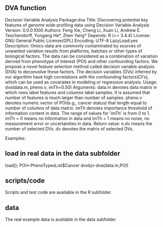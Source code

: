 ## DVA function
Decision Variable Analysis
Package:dva
Title: Discovering potential key features of genome wide profiling data using Decision Variable Analysis
Version: 0.0.0.1000
Authors: Feng Xie, Cheng Li, Xuan Li, Andrew E. Teschendorff, Yungang He*, Zhen Yang*
Depends: R (>= 3.4.4)
License: GNU General Public License(GPL)
Encoding: UTF-8
LazyLoad:yes
Description: Omics-data are commonly contaminated by sources of unwanted variation results from platforms, batches or other types of biological factors. The data can be considered as a combination of variation derived from phenotype of interest (POI) and other confounding factors. We propose a novel feature selection method called decision variable analysis (DVA) to deconvolve these factors. The decision variables (DVs) inferred by our algorithm have high correlations with the confounding factors(CFs), which can be used as covariates in modeling or regression analysis.
Usage: dva(data.m, pheno.v, imTh=0.50)
Arguments:
   data.m denotes data matrix in which rows label features and columns label samples. It is assumed that number of features is much larger than number of samples.
   pheno.v denotes numeric vector of POI(e.g., cancer status) that length equal to number of columns of data matrix. 
   imTh denotes importance threshold of information content in data. The range of values for 'imTh' is from 0 to 1. imTh = 0 means no information in data and imTh = 1 means no noise, no measurement error or uncertainties in data.
Return value:
   n.dv means the number of selected DVs.
   dv denotes the matrix of selected DVs.
   
Examples:
## load in real data in the data subfolder 
load();
POI<-PhenoTypesList$Cancer
dvobj<-dva(data.m,POI) 
   
## scripts/code
Scripts and test code are available in the R subfolder.

## data
The real example data is available in the data subfolder.